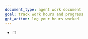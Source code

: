 ```yaml
---
document_type: agent work document
goal: track work hours and progress
gpt_action: log your hours worked
---
```


- [ ]